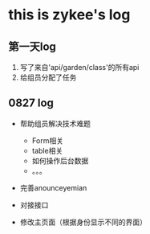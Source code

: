 # this is zykee's log

## 第一天log

1. 写了来自'api/garden/class'的所有api
2. 给组员分配了任务

## 0827 log

- 帮助组员解决技术难题
    - Form相关
    - table相关
    - 如何操作后台数据
    - 。。。

- 完善anounceyemian
- 对接接口
- 修改主页面（根据身份显示不同的界面）
